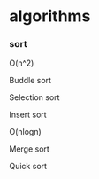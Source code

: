 # algorithms

### sort
O(n^2)

Buddle sort

Selection sort

Insert sort

O(nlogn)

Merge sort

Quick sort

